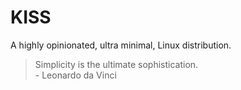 # KISS

A highly opinionated, ultra minimal, Linux distribution.

> Simplicity is the ultimate sophistication.<br>- Leonardo da Vinci
